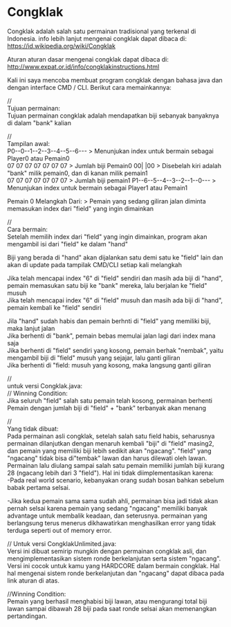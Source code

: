 # Congklak

Congklak adalah salah satu permainan tradisional yang terkenal di Indonesia. info lebih lanjut mengenai congklak dapat dibaca di:  
https://id.wikipedia.org/wiki/Congklak  
  
Aturan aturan dasar mengenai congklak dapat dibaca di:  
http://www.expat.or.id/info/congklakinstructions.html  
  
Kali ini saya mencoba membuat program congklak dengan bahasa java dan dengan interface CMD / CLI. Berikut cara memainkannya:  
  
//  
Tujuan permainan:  
Tujuan permainan congklak adalah mendapatkan biji sebanyak banyaknya di dalam "bank" kalian  
  
//  
Tampilan awal:  
P0--0--1--2--3--4--5--6---    >   Menunjukan index untuk bermain sebagai Player0 atau Pemain0  
   07 07 07 07 07 07 07       >   Jumlah biji Pemain0
00|                    |00    >   Disebelah kiri adalah "bank" milik pemain0, dan di kanan milik pemain1  
   07 07 07 07 07 07 07       >   Jumlah biji pemain1
P1--6--5--4--3--2--1--0---    >   Menunjukan index untuk bermain sebagai Player1 atau Pemain1  
  
Pemain 0 Melangkah Dari:      >   Pemain yang sedang giliran jalan diminta memasukan index dari "field" yang ingin dimainkan  
  
//  
Cara bermain:  
Setelah memilih index dari "field" yang ingin dimainkan, program akan mengambil isi dari "field" ke dalam "hand"  
  
Biji yang berada di "hand" akan dijalankan satu demi satu ke "field" lain dan akan di update pada tampilak CMD/CLI setiap kali melangkah  
  
Jika telah mencapai index "6" di "field" sendiri dan masih ada biji di "hand", pemain memasukan satu biji ke "bank" mereka, lalu berjalan ke "field" musuh  
Jika telah mencapai index "6" di "field" musuh dan masih ada biji di "hand", pemain kembali ke "field" sendiri  
  
Jila "hand" sudah habis dan pemain berhnti di "field" yang memiliki biji, maka lanjut jalan  
Jika berhenti di "bank", pemain bebas memulai jalan lagi dari index mana saja  
Jika berhenti di "field" sendiri yang kosong, pemain berhak "nembak", yaitu mengambil biji di "field" musuh yang sejajar, lalu ganti giliran  
Jika berhenti di "field: musuh yang kosong, maka langsung ganti giliran  
  
  
  
//  
untuk versi Congklak.java:  
//
Winning Condition:  
Jika seluruh "field" salah satu pemain telah kosong, permainan berhenti  
Pemain dengan jumlah biji di "field" + "bank" terbanyak akan menang  
  
//  
Yang tidak dibuat:  
Pada permainan asli congklak, setelah salah satu field habis, seharusnya permainan dilanjutkan dengan menaruh kembali "biji" di "field" masing2, dan pemain yang memiliki biji lebih sedikit akan "ngacang". "field" yang "ngacang" tidak bisa di"tembak" lawan dan harus dilewati oleh lawan. Permainan lalu diulang sampai salah satu pemain memiliki jumlah biji kurang 28 (ngacang lebih dari 3 "field").
Hal ini tidak diimplementasikan karena:  
-Pada real world scenario, kebanyakan orang sudah bosan bahkan sebelum babak pertama selsai.  
  
-Jika kedua pemain sama sama sudah ahli, permainan bisa jadi tidak akan pernah selsai karena pemain yang sedang "ngacang" memiliki banyak advantage untuk membalik keadaan, dan seterusnya. permainan yang berlangsung terus menerus dikhawatirkan menghasilkan error yang tidak terduga seperti out of memory error.  
  
    
      
//
Untuk versi CongklakUnlimited.java:  
Versi ini dibuat semirip mungkin dengan permainan congklak asli, dan mengimplementasikan sistem ronde berkelanjutan serta sistem "ngacang". Versi ini cocok untuk kamu yang HARDCORE dalam bermain congklak. Hal hal mengenai sistem ronde berkelanjutan dan "ngacang" dapat dibaca pada link aturan di atas.
  
//Winning Condition:  
Pemain yang berhasil menghabisi biji lawan, atau mengurangi total biji lawan sampai dibawah 28 biji pada saat ronde selsai akan memenangkan pertandingan.
